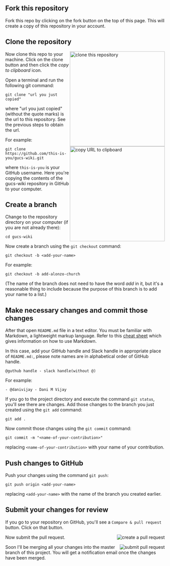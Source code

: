 ## Fork this repository

Fork this repo by clicking on the fork button on the top of this page.
This will create a copy of this repository in your account.

## Clone the repository

<img align="right" width="300" src="https://i.imgur.com/0JFVZuT.png" alt="clone this repository" />

Now clone this repo to your machine. Click on the clone button and then click the *copy to clipboard* icon.

Open a terminal and run the following git command:

```
git clone "url you just copied"
```

where "url you just copied" (without the quote marks) is the url to this repository. See the previous steps to obtain the url.


<img align="right" width="300" src="https://i.imgur.com/mVX0aQO.png" alt="copy URL to clipboard" />

For example:
```
git clone https://github.com/this-is-you/gucs-wiki.git
```
where `this-is-you` is your GitHub username. Here you're copying the contents of the gucs-wiki repository in GitHub to your computer.

## Create a branch

Change to the repository directory on your computer (if you are not already there):

```
cd gucs-wiki
```
Now create a branch using the `git checkout` command:
```
git checkout -b <add-your-name>
```

For example:
```
git checkout -b add-alonzo-church
```
(The name of the branch does not need to have the word *add* in it, but it's a reasonable thing to include because the purpose of this branch is to add your name to a list.)

## Make necessary changes and commit those changes

After that open `README.md` file in a text editor. You must be familiar with Markdown, a lightweight markup language. Refer to this [cheat sheet](https://github.com/adam-p/markdown-here/wiki/Markdown-Cheatsheet) which gives information on how to use Markdown.

In this case, add your GitHub handle and Slack handle in appropriate place of `README.md:`, please note names are in alphabetical order of GitHub handle.

```
@guthub handle - slack handle(without @)
```

For example:

```
- @danivijay - Dani M Vijay
```


If you go to the project directory and execute the command `git status`, you'll see there are changes. Add those changes to the branch you just created using the `git add` command:

```
git add .
```

Now commit those changes using the `git commit` command:
```
git commit -m "<name-of-your-contribution>"
```
replacing `<name-of-your-contribution>` with your name of your contribution.

## Push changes to GitHub

Push your changes using the command `git push`:
```
git push origin <add-your-name>
```
replacing `<add-your-name>` with the name of the branch you created earlier.

## Submit your changes for review

If you go to your repository on GitHub, you'll see a  `Compare & pull request` button.  Click on that button.

<img style="float: right;" src="https://i.imgur.com/i9j9rgI.png" alt="create a pull request" />

Now submit the pull request.

<img style="float: right;" src="https://i.imgur.com/p71E6je.png" alt="submit pull request" />

Soon I'll be merging all your changes into the master branch of this project. You will get a notification email once the changes have been merged.
